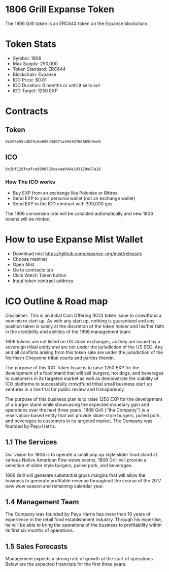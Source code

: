 # 1806 Grill Expanse Token

The 1806 Grill token is an ERC644 token on the Expanse blockchain.

# Token Stats
 - Symbol: 1806
 - Max Supply: 250,000
 - Token Standard: ERC644
 - Blockchain: Expanse
 - ICO Price: $0.01
 - ICO Duration: 6 months or until it sells out
 - ICO Target: 1250 EXP

# Contracts

## Token
`0x205e55ad025c6e098d34971a39d36766065b9ee6`

## ICO
`0x2bf129fcafca0808735ce4aa094a143129e87a18`

### How The ICO works
 - Buy EXP from an exchange like Poloniex or Bittrex.
 - Send EXP to your personal wallet (not an exchange wallet)
 - Send EXP to the ICO contract with 300,000 gas

 The 1806 conversion rate will be calulated automatically and new 1806 tokens will be minted.

# How to use Expanse Mist Wallet
 - Download mist https://github.com/expanse-org/mist/releases
 - Choose mainnet
 - Open Mist
 - Go to contracts tab
 - Click Watch Token button
 - Input token contract address

# ICO Outline & Road map
 Disclaimer: This is an initial Coin Offering (ICO) token issue to crowdfund a new micro start up. As with any start up, nothing is guaranteed and any position taken is solely at the discretion of the token holder and his/her faith in the credibility and abilities of the 1806 management team.

 1806 tokens are not listed on US stock exchanges, as they are issued by a sovereign tribal entity and are not under the jurisdiction of the US SEC. Any and all conflicts arising from this token sale are under the jurisdiction of the Northern Cheyenne tribal courts and parties therein.

 The purpose of this ICO Token Issue is to raise 1250 EXP for the development of a food stand that will sell burgers, hot dogs, and beverages to customers in its targeted market as well as demonstrate the viability of ICO platforms to successfully crowdfund tribal small business start up ventures in a live trial for public review and transparency.

 The purpose of this business plan is to raise 1250 EXP for the development of a burger stand while showcasing the expected monetary gain and operations over the next three years. 1806 Grill (‘‘the Company’’) is a reservation-based entity that will provide slider-style burgers, pulled pork, and beverages to customers in its targeted market. The Company was founded by Payu Harris.

 ## 1.1 The Services
 Our vision for 1806 is to operate a small pop up style slider food stand at various Native American Pow wows events. 1806 Grill will provide a selection of slider style burgers, pulled pork, and beverages.

 1806 Grill will generate substantial gross margins that will allow the business to generate profitable revenue throughout the course of the 2017 pow wow season and remaining calendar year.

 ## 1.4 Management Team
 The Company was founded by Payu Harris has more than 10 years of experience in the retail food establishment industry. Through his expertise, he will be able to bring the operations of the business to profitability within its first six months of operations.

 ## 1.5 Sales Forecasts
 Management expects a strong rate of growth at the start of operations. Below are the expected financials for the first three years.
